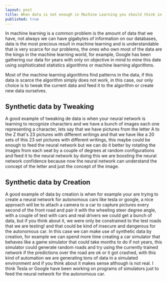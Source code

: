 ```yaml
---
layout: post
title: When data is not enough in Machine Learning you should think in Synthetic Data
published: true
---
```



In machine learning is a common problem is the amount of data that we have, not always we can have gigabytes of information on our databases, data is the most precious result in machine learning and is understandable that is very scarce for our problems, the ones who own most of the data are the kings in the machine learning world, for example, Google has been gathering our data for years with only on objective in mind to mine this date using sophisticated statistics algorithms or machine learning algorithms.

Most of the machine learning algorithms find patterns in the data, if this data is scarce the algorithm simply does not work, in this case, our only choice is to tweak the current data and feed it to the algorithm or create new data ourselves.

## Synthetic data by Tweaking
A good example of tweaking de data is when your neural network is learning to recognize characters and we have a bunch of images each one representing a character, lets say that we have pictures from the letter A to the Z that's 23 pictures with different writings and that we have like a 20 sets of this 23 set pictures with different writings, this maybe could be enough to feed the neural network but we can do it better by rotating the images from each seat by a couple of degrees at random configurations and feed it to the neural network by doing this we are boosting the neural network confidence because now the neural network can understand the concept of the letter and just the concept of the image.

## Synthetic data by Creation
A good example of data by creation is when for example your are trying to create a neural network for autonomous cars like tesla or google, a nice approach will be to attach a camera to a car to capture pictures every second of the front road and pair it with the wheeling steer degree angle, with a couple of test with cars and real drivers we could get a bunch of data, but if you think about it, we were only be constrained to the test roads that we are testing! and that could be kind of insecure and dangerous for the autonomous car.
In this case we can make use of synthetic data by creation, for example we can spend more time creating a car simulator that behaves like a game simulator that could take months to do if not years, this simulator could generate random roads and try using the currently trained network if the predictions over the road are ok or it got crashed, with this kind of automation we are generating tons of data in a simulated environment and if you think about it makes sense although is not real. I think Tesla or Google have been working on programs of simulators just to feed the neural network for the autonomous car.
